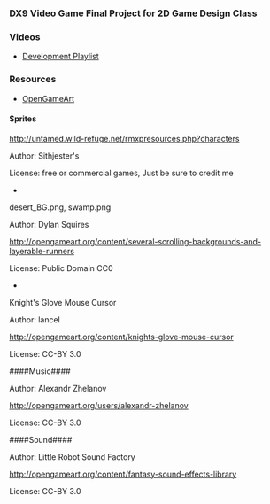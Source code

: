 ### DX9 Video Game Final Project for 2D Game Design Class ###

### Videos ###
* [Development Playlist](https://www.youtube.com/playlist?list=PLbmg72H4rIbyWMkN8sMWbOEkuttMtBfwX)
### Resources ###

* [OpenGameArt](http://www.Opengameart.org)

#### Sprites ####

http://untamed.wild-refuge.net/rmxpresources.php?characters

Author: Sithjester's

License: free or commercial games, Just be sure to credit me
  
*

desert_BG.png, swamp.png

Author: Dylan Squires 

http://opengameart.org/content/several-scrolling-backgrounds-and-layerable-runners

License: Public Domain CC0

*

Knight's Glove Mouse Cursor

Author: lancel

http://opengameart.org/content/knights-glove-mouse-cursor

License: CC-BY 3.0


####Music####

Author: Alexandr Zhelanov

http://opengameart.org/users/alexandr-zhelanov

License: CC-BY 3.0

####Sound####

Author: Little Robot Sound Factory

http://opengameart.org/content/fantasy-sound-effects-library

License: CC-BY 3.0